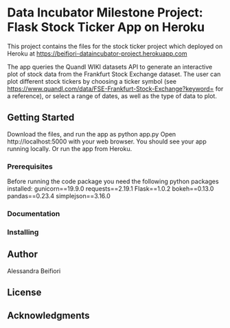 # Data Incubator Milestone Project: Flask Stock Ticker App on Heroku

This project contains the files for the stock ticker project which
deployed on Heroku at
https://beifiori-dataincubator-project.herokuapp.com

The app queries the Quandl WIKI datasets API to generate an interactive plot of stock data from the Frankfurt Stock Exchange dataset.
The user can plot different stock tickers by choosing a ticker symbol (see https://www.quandl.com/data/FSE-Frankfurt-Stock-Exchange?keyword= for a reference), or select a range of dates, as well as the type of data to plot.

## Getting Started
Download the files, and run the app as python app.py
Open http://localhost:5000 with your web browser.
You should see your app running locally.
Or run the app from Heroku.



### Prerequisites
Before running the code package you need the following python packages
installed:
gunicorn==19.9.0
requests==2.19.1
Flask==1.0.2
bokeh==0.13.0
pandas==0.23.4
simplejson==3.16.0


### Documentation


### Installing


## Author
Alessandra Beifiori


## License


## Acknowledgments
